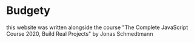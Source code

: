 # Budgety

this website was written alongside the course "The Complete JavaScript Course 2020, Build Real Projects" by Jonas Schmedtmann
